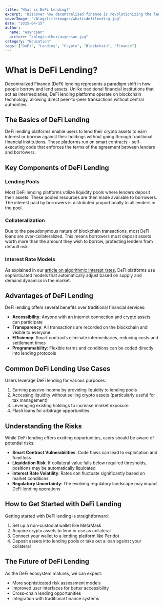 ```yaml
---
title: "What is DeFi Lending?"
excerpt: "Discover how decentralized finance is revolutionizing the lending landscape with transparent, accessible, and borderless financial services."
coverImage: "/blog/titleimages/whatisdefilending.jpg"
date: "2025-04-15"
author:
  name: "Asyncsan"
  picture: "/blog/author/asyncsan.jpg"
category: "Education"
tags: ["DeFi", "Lending", "Crypto", "Blockchain", "Finance"]
---
```


# What is DeFi Lending?

Decentralized Finance (DeFi) lending represents a paradigm shift in how people borrow and lend assets. Unlike traditional financial institutions that act as intermediaries, DeFi lending platforms operate on blockchain technology, allowing direct peer-to-peer transactions without central authorities.

## The Basics of DeFi Lending

DeFi lending platforms enable users to lend their crypto assets to earn interest or borrow against their holdings without going through traditional financial institutions. These platforms run on smart contracts - self-executing code that enforces the terms of the agreement between lenders and borrowers.

## Key Components of DeFi Lending

### Lending Pools
Most DeFi lending platforms utilize liquidity pools where lenders deposit their assets. These pooled resources are then made available to borrowers. The interest paid by borrowers is distributed proportionally to all lenders in the pool.

### Collateralization
Due to the pseudonymous nature of blockchain transactions, most DeFi loans are over-collateralized. This means borrowers must deposit assets worth more than the amount they wish to borrow, protecting lenders from default risk.

### Interest Rate Models
As explained in our [article on algorithmic interest rates](/blog/understanding-algorithmic-interest-rates), DeFi platforms use sophisticated models that automatically adjust based on supply and demand dynamics in the market.

## Advantages of DeFi Lending

DeFi lending offers several benefits over traditional financial services:

- **Accessibility**: Anyone with an internet connection and crypto assets can participate
- **Transparency**: All transactions are recorded on the blockchain and visible to everyone
- **Efficiency**: Smart contracts eliminate intermediaries, reducing costs and settlement times
- **Programmability**: Flexible terms and conditions can be coded directly into lending protocols

## Common DeFi Lending Use Cases

Users leverage DeFi lending for various purposes:

1. Earning passive income by providing liquidity to lending pools
2. Accessing liquidity without selling crypto assets (particularly useful for tax management)
3. Leveraging existing holdings to increase market exposure
4. Flash loans for arbitrage opportunities

## Understanding the Risks

While DeFi lending offers exciting opportunities, users should be aware of potential risks:

- **Smart Contract Vulnerabilities**: Code flaws can lead to exploitation and fund loss
- **Liquidation Risk**: If collateral value falls below required thresholds, positions may be automatically liquidated
- **Interest Rate Volatility**: Rates can fluctuate significantly based on market conditions
- **Regulatory Uncertainty**: The evolving regulatory landscape may impact DeFi lending operations

## How to Get Started with DeFi Lending

Getting started with DeFi lending is straightforward:

1. Set up a non-custodial wallet like MetaMask
2. Acquire crypto assets to lend or use as collateral
3. Connect your wallet to a lending platform like Peridot
4. Deposit assets into lending pools or take out a loan against your collateral

## The Future of DeFi Lending

As the DeFi ecosystem matures, we can expect:

- More sophisticated risk assessment models
- Improved user interfaces for better accessibility
- Cross-chain lending opportunities
- Integration with traditional finance systems

